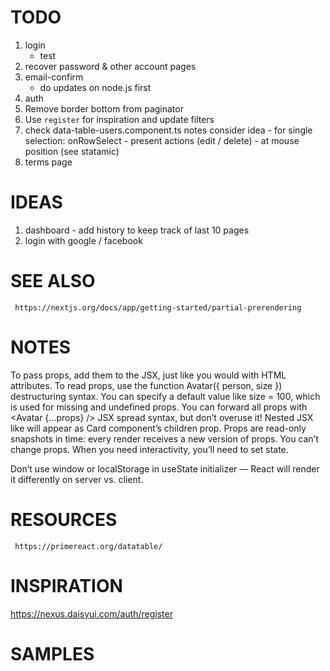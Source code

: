 # TODO


1. login 
    - test
2. recover password & other account pages
3. email-confirm
    - do updates on node.js first
4. auth
5. Remove border bottom from paginator
6. Use `register` for inspiration and update filters
7. check data-table-users.component.ts notes
     consider idea - for single selection: onRowSelect - present actions (edit / delete) - at mouse position (see statamic)
8. terms page
   
# IDEAS

1. dashboard - add history to keep track of last 10 pages
2. login with google / facebook

# SEE ALSO

     https://nextjs.org/docs/app/getting-started/partial-prerendering

# NOTES

To pass props, add them to the JSX, just like you would with HTML attributes.
To read props, use the function Avatar({ person, size }) destructuring syntax.
You can specify a default value like size = 100, which is used for missing and undefined props.
You can forward all props with <Avatar {...props} /> JSX spread syntax, but don’t overuse it!
Nested JSX like <Card><Avatar /></Card> will appear as Card component’s children prop.
Props are read-only snapshots in time: every render receives a new version of props.
You can’t change props. When you need interactivity, you’ll need to set state.

Don’t use window or localStorage in useState initializer — React will render it differently on server vs. client.

# RESOURCES

     https://primereact.org/datatable/

# INSPIRATION

https://nexus.daisyui.com/auth/register

# SAMPLES
